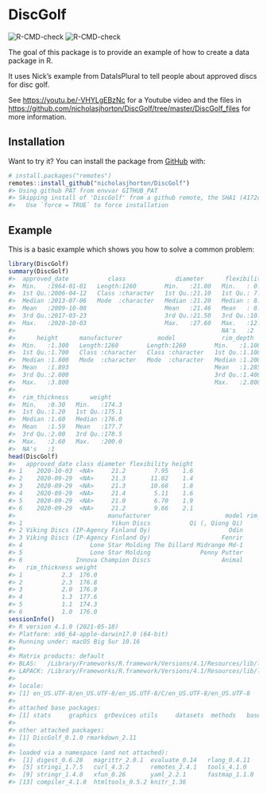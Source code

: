 
<!-- README.md is generated from README.Rmd. Please edit that file -->

# DiscGolf

<!-- badges: start -->

![R-CMD-check](https://github.com/nicholasjhorton/DiscGolf/workflows/R-CMD-check/badge.svg)
![R-CMD-check](https://github.com/nicholasjhorton/DiscGolf/workflows/render-README/badge.svg)
<!-- badges: end -->

The goal of this package is to provide an example of how to create a
data package in R.

It uses Nick’s example from DataIsPlural to tell people about approved
discs for disc golf.

See <https://youtu.be/-VHYLgEBzNc> for a Youtube video and the files in
<https://github.com/nicholasjhorton/DiscGolf/tree/master/DiscGolf_files>
for more information.

## Installation

Want to try it? You can install the package from
[GitHub](https://github.com/) with:

``` r
# install.packages("remotes")
remotes::install_github("nicholasjhorton/DiscGolf")
#> Using github PAT from envvar GITHUB_PAT
#> Skipping install of 'DiscGolf' from a github remote, the SHA1 (4172c6f9) has not changed since last install.
#>   Use `force = TRUE` to force installation
```

## Example

This is a basic example which shows you how to solve a common problem:

``` r
library(DiscGolf)
summary(DiscGolf)
#>  approved_date           class              diameter      flexibility   
#>  Min.   :1964-01-01   Length:1260        Min.   :21.00   Min.   : 0.56  
#>  1st Qu.:2006-04-12   Class :character   1st Qu.:21.10   1st Qu.: 7.37  
#>  Median :2013-07-06   Mode  :character   Median :21.20   Median : 8.96  
#>  Mean   :2009-10-08                      Mean   :21.46   Mean   : 8.76  
#>  3rd Qu.:2017-03-23                      3rd Qu.:21.50   3rd Qu.:10.66  
#>  Max.   :2020-10-03                      Max.   :27.60   Max.   :12.27  
#>                                                          NA's   :2      
#>      height      manufacturer          model             rim_depth    
#>  Min.   :1.300   Length:1260        Length:1260        Min.   :1.100  
#>  1st Qu.:1.700   Class :character   Class :character   1st Qu.:1.100  
#>  Median :1.800   Mode  :character   Mode  :character   Median :1.200  
#>  Mean   :1.893                                         Mean   :1.285  
#>  3rd Qu.:2.000                                         3rd Qu.:1.400  
#>  Max.   :3.800                                         Max.   :2.800  
#>                                                                       
#>  rim_thickness      weight     
#>  Min.   :0.30   Min.   :174.3  
#>  1st Qu.:1.20   1st Qu.:175.1  
#>  Median :1.60   Median :176.0  
#>  Mean   :1.59   Mean   :177.7  
#>  3rd Qu.:2.00   3rd Qu.:178.5  
#>  Max.   :2.60   Max.   :200.0  
#>  NA's   :1
head(DiscGolf)
#>   approved_date class diameter flexibility height
#> 1    2020-10-03  <NA>     21.2        7.95    1.6
#> 2    2020-09-29  <NA>     21.3       11.02    1.4
#> 3    2020-09-29  <NA>     21.3       10.68    1.8
#> 4    2020-09-29  <NA>     21.4        5.11    1.6
#> 5    2020-09-29  <NA>     21.0        6.70    1.9
#> 6    2020-09-29  <NA>     21.2        9.66    2.1
#>                          manufacturer                     model rim_depth
#> 1                         Yikun Discs           Qi (, Qiong Qi)       1.1
#> 2 Viking Discs (IP-Agency Finland Oy)                      Odin       1.1
#> 3 Viking Discs (IP-Agency Finland Oy)                    Fenrir       1.1
#> 4                   Lone Star Molding The Dillard Midrange Md-1       1.2
#> 5                   Lone Star Molding              Penny Putter       1.5
#> 6               Innova Champion Discs                    Animal       1.3
#>   rim_thickness weight
#> 1           2.3  176.0
#> 2           2.3  176.8
#> 3           2.0  176.8
#> 4           1.3  177.6
#> 5           1.1  174.3
#> 6           1.0  176.0
sessionInfo()
#> R version 4.1.0 (2021-05-18)
#> Platform: x86_64-apple-darwin17.0 (64-bit)
#> Running under: macOS Big Sur 10.16
#> 
#> Matrix products: default
#> BLAS:   /Library/Frameworks/R.framework/Versions/4.1/Resources/lib/libRblas.dylib
#> LAPACK: /Library/Frameworks/R.framework/Versions/4.1/Resources/lib/libRlapack.dylib
#> 
#> locale:
#> [1] en_US.UTF-8/en_US.UTF-8/en_US.UTF-8/C/en_US.UTF-8/en_US.UTF-8
#> 
#> attached base packages:
#> [1] stats     graphics  grDevices utils     datasets  methods   base     
#> 
#> other attached packages:
#> [1] DiscGolf_0.1.0 rmarkdown_2.11
#> 
#> loaded via a namespace (and not attached):
#>  [1] digest_0.6.28   magrittr_2.0.1  evaluate_0.14   rlang_0.4.11   
#>  [5] stringi_1.7.5   curl_4.3.2      remotes_2.4.1   tools_4.1.0    
#>  [9] stringr_1.4.0   xfun_0.26       yaml_2.2.1      fastmap_1.1.0  
#> [13] compiler_4.1.0  htmltools_0.5.2 knitr_1.36
```
